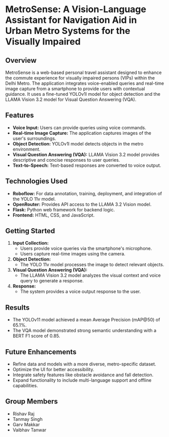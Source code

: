 # MetroSense: A Vision-Language Assistant for Navigation Aid in Urban Metro Systems for the Visually Impaired

## Overview

MetroSense is a web-based personal travel assistant designed to enhance the commute experience for visually impaired persons (VIPs) within the Delhi Metro. The application integrates voice-enabled queries and real-time image capture from a smartphone to provide users with contextual guidance. It uses a fine-tuned YOLOv1l model for object detection and the LLAMA Vision 3.2 model for Visual Question Answering (VQA).

## Features

* **Voice Input:** Users can provide queries using voice commands.
* **Real-time Image Capture:** The application captures images of the user's surroundings.
* **Object Detection:** YOLOv1l model detects objects in the metro environment.
* **Visual Question Answering (VQA):** LLAMA Vision 3.2 model provides descriptive and concise responses to user queries.
* **Text-to-Speech:** Text-based responses are converted to voice output.

## Technologies Used

* **Roboflow:** For data annotation, training, deployment, and integration of the YOLO 11v model.
* **OpenRouter:** Provides API access to the LLAMA 3.2 Vision model.
* **Flask:** Python web framework for backend logic.
* **Frontend:** HTML, CSS, and JavaScript.

## Getting Started

1.  **Input Collection:**
    * Users provide voice queries via the smartphone's microphone.
    * Users capture real-time images using the camera.
2.  **Object Detection:**
    * The YOLO 11v model processes the image to detect relevant objects.
3.  **Visual Question Answering (VQA):**
    * The LLAMA Vision 3.2 model analyzes the visual context and voice query to generate a response.
4.  **Response:**
    * The system provides a voice output response to the user.

## Results

* The YOLOv11 model achieved a mean Average Precision (mAP@50) of 65.1%.
* The VQA model demonstrated strong semantic understanding with a BERT F1 score of 0.85.

## Future Enhancements

* Refine data and models with a more diverse, metro-specific dataset.
* Optimize the UI for better accessibility.
* Integrate safety features like obstacle avoidance and fall detection.
* Expand functionality to include multi-language support and offline capabilities.

## Group Members
* Rishav Raj
* Tanmay Singh
* Garv Makkar
* Vaibhav Tanwar
